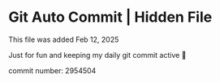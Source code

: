# Git Auto Commit | Hidden File

This file was added Feb 12, 2025

Just for fun and keeping my daily git commit active 🤪

commit number: 2954504
